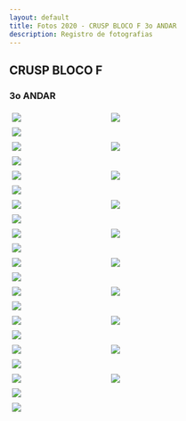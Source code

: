 ```yaml
---
layout: default
title: Fotos 2020 - CRUSP BLOCO F 3o ANDAR
description: Registro de fotografias
---
```


<!-- 
Em href="" colocar dentro das aspas o link 
do arquivo seja no drive ou no próprio github
LEMBRE-SE SEMPRE DE TORNÁ-LO PÚBLICO
-->

## CRUSP BLOCO F
### 3o ANDAR

<div class = "row">
	<div class = "column" style="width:100%"><img src="./andar3/1.jpg"></div>
	<div class = "column" style="width:100%"><img src="./andar3/2.jpg"></div>
	<div class = "column" style="width:100%"><img src="./andar3/3.jpg"></div>
</div>
<div class = "row">
	<div class = "column" style="width:100%"><img src="./andar3/4.jpg"></div>
	<div class = "column" style="width:100%"><img src="./andar3/5.jpg"></div>
	<div class = "column" style="width:100%"><img src="./andar3/6.jpg"></div>
</div>
<div class = "row">
	<div class = "column" style="width:100%"><img src="./andar3/7.jpg"></div>
	<div class = "column" style="width:100%"><img src="./andar3/8.jpg"></div>
	<div class = "column" style="width:100%"><img src="./andar3/9.jpg"></div>
</div>
<div class = "row">
	<div class = "column" style="width:100%"><img src="./andar3/10.jpg"></div>
	<div class = "column" style="width:100%"><img src="./andar3/11.jpg"></div>
	<div class = "column" style="width:100%"><img src="./andar3/12.jpg"></div>
</div>
<div class = "row">
	<div class = "column" style="width:100%"><img src="./andar3/13.jpg"></div>
	<div class = "column" style="width:100%"><img src="./andar3/14.jpg"></div>
	<div class = "column" style="width:100%"><img src="./andar3/15.jpg"></div>
</div>
<div class = "row">
	<div class = "column" style="width:100%"><img src="./andar3/16.jpg"></div>
	<div class = "column" style="width:100%"><img src="./andar3/17.jpg"></div>
	<div class = "column" style="width:100%"><img src="./andar3/18.jpg"></div>
</div>
<div class = "row">
	<div class = "column" style="width:100%"><img src="./andar3/19.jpg"></div>
	<div class = "column" style="width:100%"><img src="./andar3/20.jpg"></div>
	<div class = "column" style="width:100%"><img src="./andar3/21.jpg"></div>
</div>
<div class = "row">
	<div class = "column" style="width:100%"><img src="./andar3/22.jpg"></div>
	<div class = "column" style="width:100%"><img src="./andar3/23.jpg"></div>
	<div class = "column" style="width:100%"><img src="./andar3/24.jpg"></div>
</div>
<div class = "row">
	<div class = "column" style="width:100%"><img src="./andar3/25.jpg"></div>
	<div class = "column" style="width:100%"><img src="./andar3/26.jpg"></div>
	<div class = "column" style="width:100%"><img src="./andar3/27.jpg"></div>
</div>
<div class = "row">
	<div class = "column" style="width:100%"><img src="./andar3/28.jpg"></div>
	<div class = "column" style="width:100%"><img src="./andar3/29.jpg"></div>
	<div class = "column" style="width:100%"><img src="./andar3/30.jpg"></div>
</div>
<div class = "row">
	<div class = "column" style="width:100%"><img src="./andar3/31.jpg"></div>
</div>



<style>
 /* Three image containers (use 25% for four, and 50% for two, etc) */
.column {
  float: left;
  width: 33.33% !important;
  padding: 5px;
}

/* Clear floats after image containers */
.row::after {
  content: "";
  clear: both;
  display: table;
} 
</style>